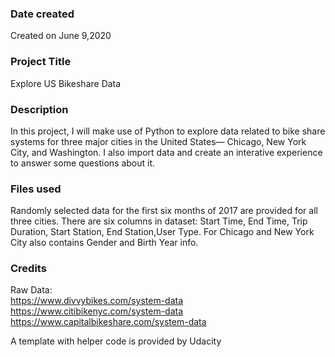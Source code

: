 ### Date created
Created on June 9,2020

### Project Title
Explore US Bikeshare Data

### Description
In this project, I will make use of Python to explore data related to bike share systems for three major cities in the United States— Chicago, New York City, and Washington. I also import data and create an interative experience to answer some questions about it.

### Files used
Randomly selected data for the first six months of 2017 are provided for all three cities.
There are six columns in dataset: Start Time, End Time, Trip Duration, Start Station, End Station,User Type. For Chicago and New York City also contains Gender and Birth Year info. 
### Credits
Raw Data:   
https://www.divvybikes.com/system-data
https://www.citibikenyc.com/system-data
https://www.capitalbikeshare.com/system-data

A template with helper code is provided by Udacity







